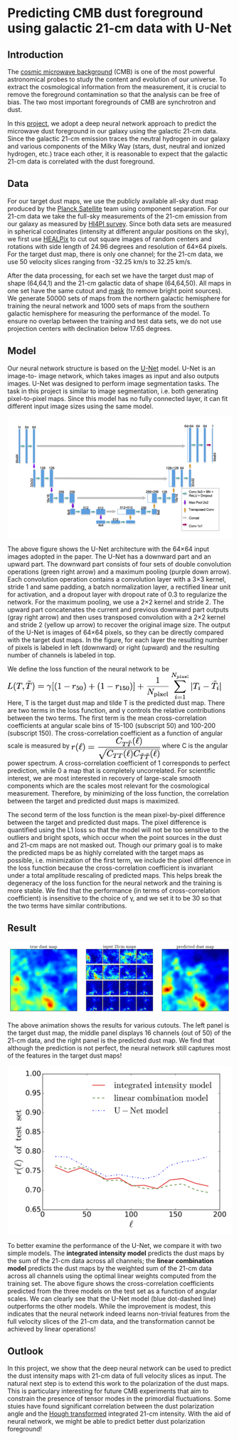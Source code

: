 # Predicting CMB dust foreground using galactic 21-cm data with U-Net

## Introduction

The [cosmic microwave background](https://en.wikipedia.org/wiki/Cosmic_microwave_background) (CMB) is one of the most powerful astronomical probes to study the content and evolution of our universe. To extract the cosmological information from the measurement, it is crucial to remove the foreground contamination so that the analysis can be free of bias. The two most important foregrounds of CMB are synchrotron and dust.

In this [project](https://arxiv.or/abs/1904.xxxxx), we adopt a deep neural network approach to predict the microwave dust foreground in our galaxy using the galactic 21-cm data. Since the galactic 21-cm emission traces the neutral hydrogen in our galaxy and various components of the Milky Way (stars, dust, neutral and ionized hydrogen, etc.) trace each other, it is reasonable to expect that the galactic 21-cm data is correlated with the dust foreground.

## Data

For our target dust maps, we use the publicly available all-sky dust map produced by the [Planck Satellite](https://www.esa.int/Our_Activities/Space_Science/Planck) team using component separation. For our 21-cm data we take the full-sky measurements of the 21-cm emission from our galaxy as measured by [HI4PI survey](https://arxiv.org/abs/1610.06175). Since both data sets are measured in spherical coordinates (intensity at different angular positions on the sky), we first use [HEALPix](https://healpix.sourceforge.net) to cut out square images of random centers and rotations with side length of 24.96 degrees and resolution of 64×64 pixels. For the target dust map, there is only one channel; for the 21-cm data, we use 50 velocity slices ranging from -32.25 km/s to 32.25 km/s.

After the data processing, for each set we have the target dust map of shape (64,64,1) and the 21-cm galactic data of shape (64,64,50). All maps in one set have the same cutout and [mask](https://arxiv.org/abs/1801.04945) (to remove bright point sources). We generate 50000 sets of maps from the northern galactic hemisphere for training the neural network and 1000 sets of maps from the southern galactic hemisphere for measuring the performance of the model. To ensure no overlap between the training and test data sets, we do not use projection centers with declination below 17.65 degrees.

## Model

Our neural network structure is based on the [U-Net](https://arxiv.org/abs/1505.04597) model. U-Net is an image-to- image network, which takes images as input and also outputs images. U-Net was designed to perform image segmentation tasks. The task in this project is similar to image segmentation, i.e. both generating pixel-to-pixel maps. Since this model has no fully connected layer, it can fit different input image sizes using the same model.

![unet_structure](assets/unet_structure.png)

The above figure shows the U-Net architecture with the 64×64 input images adopted in the paper. The U-Net has a downward part and an upward part. The downward part consists of four sets of double convolution operations (green right arrow) and a maximum pooling (purple down arrow). Each convolution operation contains a convolution layer with a 3×3 kernel, stride 1 and same padding, a batch normalization layer, a rectified linear unit for activation, and a dropout layer with dropout rate of 0.3 to regularize the network. For the maximum pooling, we use a 2×2 kernel and stride 2. The upward part concatenates the current and previous downward part outputs (gray right arrow) and then uses transposed convolution with a 2×2 kernel and stride 2 (yellow up arrow) to recover the original image size. The output of the U-Net is images of 64×64 pixels, so they can be directly compared with the target dust maps. In the figure, for each layer the resulting number of pixels is labeled in left (downward) or right (upward) and the resulting number of channels is labeled in top.

We define the loss function of the neural network to be
<img src="assets/loss.png" width="480" align="middle">
Here, T is the target dust map and tilde T is the predicted dust map. There are two terms in the loss function, and γ controls the relative contributions between the two terms. The first term is the mean cross-correlation coefficients at angular scale bins of 15-100 (subscript 50) and 100-200 (subscript 150). The cross-correlation coefficient as a function of angular scale is measured by
<img src="assets/rl.png" width="200" align="middle">
where C is the angular power spectrum. A cross-correlation coefficient of 1 corresponds to perfect prediction, while 0 a map that is completely uncorrelated. For scientific interest, we are most interested in recovery of large-scale smooth components which are the scales most relevant for the cosmological measurement. Therefore, by minimizing of the loss function, the correlation between the target and predicted dust maps is maximized.

The second term of the loss function is the mean pixel-by-pixel difference between the target and predicted dust maps. The pixel difference is quantified using the L1 loss so that the model will not be too sensitive to the outliers and bright spots, which occur when the point sources in the dust and 21-cm maps are not masked out. Though our primary goal is to make the predicted maps be as highly correlated with the target maps as possible, i.e. minimization of the first term, we include the pixel difference in the loss function because the cross-correlation coefficient is invariant under a total amplitude rescaling of predicted maps. This helps break the degeneracy of the loss function for the neural network and the training is more stable. We find that the performance (in terms of cross-correlation coefficient) is insensitive to the choice of γ, and we set it to be 30 so that the two terms have similar contributions.

## Result

![map animation](assets/maps_animation.gif)

The above animation shows the results for various cutouts. The left panel is the target dust map, the middle panel displays 16 channels (out of 50) of the 21-cm data, and the right panel is the predicted dust map. We find that although the prediction is not perfect, the neural network still captures most of the features in the target dust maps!

![rl_test](assets/rl_test.png)

To better examine the performance of the U-Net, we compare it with two simple models. The **integrated intensity model** predicts the dust maps by the sum of the 21-cm data across all channels; the **linear combination model** predicts the dust maps by the weighted sum of the 21-cm data across all channels using the optimal linear weights computed from the training set. The above figure shows the cross-correlation coefficients predicted from the three models on the test set as a function of angular scales. We can clearly see that the U-Net model (blue dot-dashed line) outperforms the other models. While the improvement is modest, this indicates that the neural network indeed learns non-trivial features from the full velocity slices of the 21-cm data, and the transformation cannot be achieved by linear operations!

## Outlook

In this project, we show that the deep neural network can be used to predict the dust intensity maps with 21-cm data of full velocity slices as input. The natural next step is to extend this work to the polarization of the dust maps. This is particulary interesting for future CMB experiments that aim to constrain the presence of tensor modes in the primordial fluctuations. Some stuies have found significant correlation between the dust polarization angle and the [Hough transformed](https://en.wikipedia.org/wiki/Hough_transform) integrated 21-cm intensity. With the aid of neural network, we might be able to predict better dust polarization foreground!
